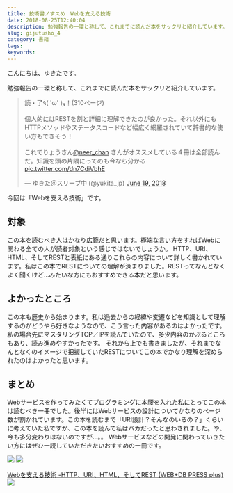 ```yaml
---
title: 技術書ノすスめ　Webを支える技術
date: 2018-08-25T12:40:04
description: 勉強報告の一環と称して、これまでに読んだ本をサックリと紹介しています。> 読・了٩( 'ω' )و！(
slug: gijutusho_4
category: 書籍
tags: 
keywords: 
---
```


こんにちは、ゆきたです。

勉強報告の一環と称して、これまでに読んだ本をサックリと紹介しています。

<blockquote class="twitter-tweet"><p lang="ja" dir="ltr">読・了٩( &#39;ω&#39; )و！(310ページ)<br><br>個人的にはRESTを割と詳細に理解できたのが良かった。それ以外にもHTTPメソッドやステータスコードなど幅広く網羅されていて辞書的な使い方もできそう！<br><br>これでりょうさん<a href="https://twitter.com/neer_chan?ref_src=twsrc%5Etfw">@neer_chan</a> さんがオススメしている４冊は全部読んだ。知識を頭の片隅にってのも今なら分かる <a href="https://t.co/dn7CdiVbhE">pic.twitter.com/dn7CdiVbhE</a></p>&mdash; ゆきた＠スリープ中 (@yukita_jp) <a href="https://twitter.com/yukita_jp/status/1008999544061812736?ref_src=twsrc%5Etfw">June 19, 2018</a></blockquote> <script async src="https://platform.twitter.com/widgets.js" charset="utf-8"></script>

今回は「Webを支える技術」です。

## 対象

この本を読むべき人はかなり広範だと思います。極端な言い方をすればWebに関わる全ての人が読者対象という感じではないでしょうか。
HTTP、URI、HTML、そしてRESTと表紙にある通りこれらの内容について詳しく書かれています。私はこの本でRESTについての理解が深まりました。RESTってなんとなくよく聞くけど…みたいな方にもおすすめできる本だと思います。

## よかったところ

この本も歴史から始まります。私は過去からの経緯や変遷などを知識として理解するのがどうやら好きなようなので、こう言った内容があるのはよかったです。
私の場合先にマスタリングTCP／IPを読んでいたので、多少内容のかぶるところもあり、読み進めやすかったです。
それから上でも書きましたが、それまでなんとなくのイメージで把握していたRESTについてこの本でかなり理解を深められたのはよかったと思います。

## まとめ

Webサービスを作ってみたくてプログラミングに本腰を入れた私にとってこの本は読むべき一冊でした。後半にはWebサービスの設計についてかなりのページ数が割かれています。この本を読むまで「URI設計？そんなのいるの？」くらいに考えていた私ですが、この本を読んで私はバカだったと思わされました。や、今も多分変わりはないのですが…。。
Webサービスなどの開発に関わっていきたい方にはぜひ一読していただきたいおすすめの一冊です。

[![](//ws-fe.amazon-adsystem.com/widgets/q?_encoding=UTF8&MarketPlace=JP&ASIN=4774142042&ServiceVersion=20070822&ID=AsinImage&WS=1&Format=_SL250_&tag=yukita2a01-22)](https://www.amazon.co.jp/gp/product/4774142042/ref=as_li_tl?ie=UTF8&camp=247&creative=1211&creativeASIN=4774142042&linkCode=as2&tag=yukita2a01-22&linkId=dc8ede3e49f5b4774c4d201037f15e9f) ![](//ir-jp.amazon-adsystem.com/e/ir?t=yukita2a01-22&l=am2&o=9&a=4774142042)

[Webを支える技術 -HTTP、URI、HTML、そしてREST (WEB+DB PRESS plus)](https://www.amazon.co.jp/gp/product/4774142042/ref=as_li_tl?ie=UTF8&camp=247&creative=1211&creativeASIN=4774142042&linkCode=as2&tag=yukita2a01-22&linkId=65c0f70c2a9374d719da421d70c10b68) ![](//ir-jp.amazon-adsystem.com/e/ir?t=yukita2a01-22&l=am2&o=9&a=4774142042)

